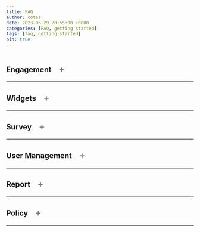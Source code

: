 ```yaml
---
title: FAQ
author: cotes
date: 2023-06-29 20:55:00 +0800
categories: [FAQ, getting started]
tags: [faq, getting started]
pin: true
---
```


<!--  This is a tab component -->

<details class="faq" onclick="toggleSymbol(this)">
<summary>
    <h3>Engagement 
        <span class="symbol">+</span>
    </h3>
</summary>


<details onclick="toggleSymbol(this)">
<summary>How do I create an engagement?<span class="symbol">+</span></summary>

You must be a Superuser to create an engagement.
To create an engagement, go to the Engagement Listing page and click the "Create an Engagement" button. This will take you to the Engagement creation page.
View all the steps on the <a href="https://bcgov.github.io/met-guide/posts/create-engagement/">Create Engagement</a> page. 

</details>

<details onclick="toggleSymbol(this)">
<summary>How do I edit an engagement?<span class="symbol">+</span></summary>

As a Superuser, you can edit an engagement at any time. As a Team Member, you can only edit an engagement before it is scheduled/published.
To edit an engagement, go to the Engagement Listing page and select "Edit Engagement" from the Action drop-down. This will take you to the Engagement Details page where you can edit your engagement. Alternatively, you can edit your engagement from the Preview Engagement page by clicking the "Edit Engagement" button.
View all the steps on the <a href="https://bcgov.github.io/met-guide/posts/edit-an-engagement/">Edit Engagement</a> page. 

</details>

<details onclick="toggleSymbol(this)">
<summary>How do I assign a Team Member/Reviewer to an Engagement?<span class="symbol">+</span></summary>

As a Superuser, you can assign any Team Member or Reviewer to any engagement. As a Team Member, you can assign any Team Member/Reviewer to an engagement that you are already assigned to.
To assign a user, go to the User Management page and select "Assign to an Engagement" from the Action drop-down. Alternatively for Team Members, you can go to the Engagement User Management page and click the "+ Add Team Member" button. 
View all the steps on the <a href="https://bcgov.github.io/met-guide/posts/add-team-member-or-reviewer-to-engagement/">Assign a Team Member/Reviewer to an Engagement</a> page. 

</details>

<details onclick="toggleSymbol(this)">
<summary>Where do I find the public URL to an Engagement?<span class="symbol">+</span></summary>

To access the public URL to an engagement, go to the Engagement Listing page and click on the desired engagement. Click on "Edit Engagement" and then go to the URL (links) tab. The top link will be for the Public Engagement Page. 
Alternatively, if the engagement is not yet open, you can select "Edit Engagement" from the Action drop-down on the Engagement Listing page.

</details>

<details onclick="toggleSymbol(this)">
<summary>How do I edit the dates the survey opens and closes?<span class="symbol">+</span></summary>

*This one is still under consideration* - ticket 2189

</details>

<details onclick="toggleSymbol(this)">
<summary>How do I change the date an Engagement is scheduled to go live?<span class="symbol">+</span></summary>

As a Superuser, you can change the date and time an engagement is scheduled to go live as long as you do it before the original scheduled time. To change the engagement go live date and time, go to the Engagement Listing page and click on the desired engagement. You will see a "Reschedule Engagement" button at the top. 

</details>

<details onclick="toggleSymbol(this)">
<summary>Can I edit an engagement that is published?<span class="symbol">+</span></summary>

*This one is still under consideration* - ticket 2189

</details>

</details>

<!--  This is the end of a tab component -->




<details class="faq" onclick="toggleSymbol(this)">
<summary>
    <h3>Widgets
        <span class="symbol">+</span>
    </h3>
</summary>


<details onclick="toggleSymbol(this)">
<summary>What are the widgets?<span class="symbol">+</span></summary>

Widgets are customizable modals that display different types of information about the engagement. To learn more and view all the widgets, visit the <a href="https://bcgov.github.io/met-guide/posts/widgets/">Widgets</a> page. 

</details>

<details onclick="toggleSymbol(this)">
<summary>How do I add a widget to an engagement?<span class="symbol">+</span></summary>

Superusers and Team Members can add widgets to display on the engagement page. Upon the creation of an engagement, a user will see the Widgets section on the right side of the screen. Click "Add Widget" and you will see all of the available widgets. To learn more and view all the widgets, visit the <a href="https://bcgov.github.io/met-guide/posts/widgets/">Widgets</a> page.

</details>

<details onclick="toggleSymbol(this)">
<summary>Do I need to add every widget to my engagement?<span class="symbol">+</span></summary>

No. Widgets are intended to be entirely customizable according to the engagement. 

</details>

</details>

<!--  This is the end of a tab component -->



<details class="faq" onclick="toggleSymbol(this)">
<summary>
    <h3>Survey
        <span class="symbol">+</span>
    </h3>
</summary>


<details onclick="toggleSymbol(this)">
<summary>How do I create a survey?<span class="symbol">+</span></summary>

You must be a Superuser to create a new survey. To create a survey, go to the Survey Listing page and click the "Create Survey" button. Choose the "Create a New Survey" option and approve of the Disclaimer and Statement of Responsibility for Survey Designers. To learn more about building your survey, visit the <a href="https://bcgov.github.io/met-guide/posts/survey-builder/">Widgets</a> page.

</details>

<details onclick="toggleSymbol(this)">
<summary>How do I edit a survey?<span class="symbol">+</span></summary>

Superusers and Team Members can edit surveys as long as the engagement it is linked to is not scheduled or published. After creating and saving a survey, you can edit it from the Survey Listing page or directly from the engagement it is attached to. From the survey listing page you can click "Edit Survey" from the Action drop-down, or you can click on the survey name then click on "Edit Survey" from the Preview Survey header. Alternatively, you can go to the Engagement Details page survey section and click the edit icon on the survey card. View all the steps on the <a href="https://bcgov.github.io/met-guide/posts/edit-a-survey/">Edit Survey</a> page. 

</details>

<details onclick="toggleSymbol(this)">
<summary>How do I review the new comments made in the survey and publish them?<span class="symbol">+</span></summary>

As a Superuser, you can review all comments on all engagements. As a Team Member, you can review comments on the engagement(s) you are assigned to. After clicking on a Comment ID from the Comment Listing page, you will be directed to the Comment Review page. There will be the option to approve, reject, or require that a comment needs futher review. If a comment is approved, it will be published to the public record (as long as the report includes it). To learn more about the comment review process, visit the <a href="https://bcgov.github.io/met-guide/posts/comment-review-page/">Comment Review</a> page.

</details>

<details onclick="toggleSymbol(this)">
<summary>How is the survey accessed by the public?<span class="symbol">+</span></summary>

To do

</details>

<details onclick="toggleSymbol(this)">
<summary>Can I create an engagement only accessible to B.C. Government employees?<span class="symbol">+</span></summary>

To do

</details>

<details onclick="toggleSymbol(this)">
<summary>Can I send a survey to a select group of people?<span class="symbol">+</span></summary>

To do

</details>

</details>

<!--  This is the end of a tab component -->



<details class="faq" onclick="toggleSymbol(this)">
<summary>
    <h3>User Management
        <span class="symbol">+</span>
    </h3>
</summary>

<details onclick="toggleSymbol(this)">
<summary>What are the different user roles?<span class="symbol">+</span></summary>

To do

</details>

<details onclick="toggleSymbol(this)">
<summary>How do I assign a role to a new user?<span class="symbol">+</span></summary>

To do

</details>

<details onclick="toggleSymbol(this)">
<summary>How do I assign a Team Member/Reviewer to an engagement?<span class="symbol">+</span></summary>

To do

</details>

<details onclick="toggleSymbol(this)">
<summary>How do I remove a Team Member/Reviewer from an engagement?<span class="symbol">+</span></summary>

To do

</details>

<details onclick="toggleSymbol(this)">
<summary>How do I deactivate a user?<span class="symbol">+</span></summary>

To do

</details>

<details onclick="toggleSymbol(this)">
<summary>What is the difference between the User Management tab in an engagement, the User Management page, and the User Details page?<span class="symbol">+</span></summary>

To do

</details>

</details>

<!--  This is the end of a tab component -->



<details class="faq" onclick="toggleSymbol(this)">
<summary>
    <h3>Report
        <span class="symbol">+</span>
    </h3>
</summary>

<details onclick="toggleSymbol(this)">
<summary>How can I select which questions will show on the public report?<span class="symbol">+</span></summary>

To do

</details>

<details onclick="toggleSymbol(this)">
<summary>How do I change the option to automatically send a report when the survey closes?<span class="symbol">+</span></summary>

To do

</details>

<details onclick="toggleSymbol(this)">
<summary>Where do I find the URL to the public report?<span class="symbol">+</span></summary>

To do

</details>

<details onclick="toggleSymbol(this)">
<summary>Where can I see the internal report?<span class="symbol">+</span></summary>

To do

</details>

</details>

<!--  This is the end of a tab component -->



<details class="faq" onclick="toggleSymbol(this)">
<summary>
    <h3>Policy
        <span class="symbol">+</span>
    </h3>
</summary>

<details onclick="toggleSymbol(this)">
<summary>What information can I ask for in my survey?<span class="symbol">+</span></summary>

To do

</details>

<details onclick="toggleSymbol(this)">
<summary>Is there any information I cannot ask for in my survey?<span class="symbol">+</span></summary>

To do

</details>

<details onclick="toggleSymbol(this)">
<summary>What is a Privacy Impact Assessment (PIA)?<span class="symbol">+</span></summary>

To do

</details>

<details onclick="toggleSymbol(this)">
<summary>Where can I find the Privacy Impact Assesment (PIA) for this tool?<span class="symbol">+</span></summary>

To do

</details>

</details>

<!--  This is the end of a tab component -->



<style>
.faq-wrapper{
  margin-bottom: 10px;
}

summary {
  display: flex;
  align-items: flex-end;
  flex-direction: row;
  justify-content: space-between;
  border-bottom: 1px solid black;
  font-weight: bold;
  font-size: 1.2em;
  cursor: pointer;
}

details[open] > summary {
  border-bottom: none;
}

details > p {
    padding-top: 10px;
    padding-bottom: 10px;
}

  
.symbol {
  background-color: transparent;
  border: none;
  color: gray;
  padding: 5px 15px;
  cursor: pointer;
  font-size: 1.2em;
}

</style>

<script>
function toggleSymbol(element) {
  const symbol = element.querySelector('span.symbol');

  if (element.hasAttribute('open')) {
    symbol.innerText = '+';
  } else {
    symbol.innerText = '-';
  }
}
</script>
